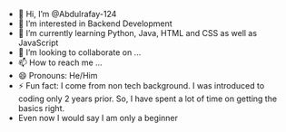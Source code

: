 - 👋 Hi, I’m @Abdulrafay-124
- 👀 I’m interested in Backend Development
- 🌱 I’m currently learning Python, Java, HTML  and CSS as well as JavaScript
- 💞️ I’m looking to collaborate on ...
- 📫 How to reach me ...
- 😄 Pronouns: He/Him
- ⚡ Fun fact: I come from non tech background. I was introduced to coding only 2 years prior. So, I have spent a lot of time on getting the basics right.
- Even now I would say I am only a beginner

<!---
Abdulrafay-124/Abdulrafay-124 is a ✨ special ✨ repository because its `README.md` (this file) appears on your GitHub profile.
You can click the Preview link to take a look at your changes.
--->
